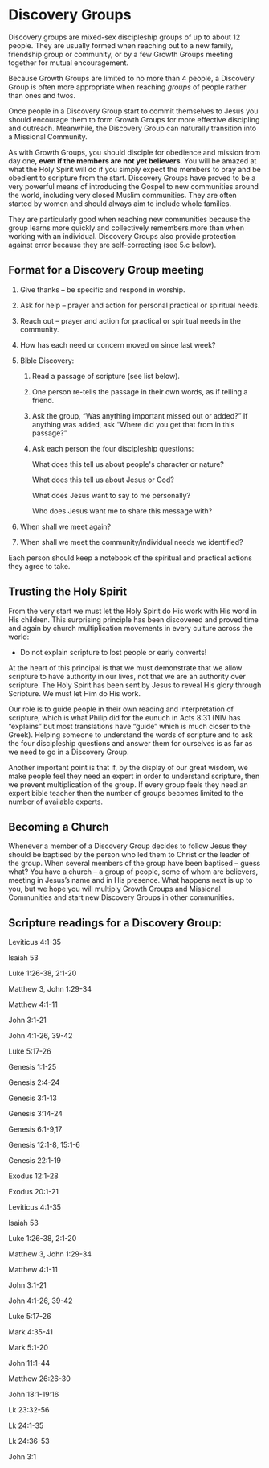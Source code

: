 # Discovery Groups

Discovery groups are mixed-sex discipleship groups of up to about 12 people. They are usually formed when reaching out to a new family, friendship group or community, or by a few Growth Groups meeting together for mutual encouragement.

Because Growth Groups are limited to no more than 4 people, a Discovery Group is often more appropriate when reaching *groups* of people rather than ones and twos.

Once people in a Discovery Group start to commit themselves to Jesus you should encourage them to form Growth Groups for more effective discipling and outreach. Meanwhile, the Discovery Group can naturally transition into a Missional Community.

As with Growth Groups, you should disciple for obedience and mission from day one, **even if the members are not yet believers**. You will be amazed at what the Holy Spirit will do if you simply expect the members to pray and be obedient to scripture from the start. Discovery Groups have proved to be a very powerful means of introducing the Gospel to new communities around the world, including very closed Muslim communities. They are often started by women and should always aim to include whole families.

They are particularly good when reaching new communities because the group learns more quickly and collectively remembers more than when working with an individual. Discovery Groups also provide protection against error because they are self-correcting (see 5.c below).

## Format for a Discovery Group meeting

1.  Give thanks – be specific and respond in worship.
2.  Ask for help – prayer and action for personal practical or spiritual needs.
3.  Reach out – prayer and action for practical or spiritual needs in the community.
4.  How has each need or concern moved on since last week?
5.  Bible Discovery:
    1.  Read a passage of scripture (see list below).
    2.  One person re-tells the passage in their own words, as if telling a friend.
    3.  Ask the group, “Was anything important missed out or added?” If anything was added, ask “Where did you get that from in this passage?”
    4.  Ask each person the four discipleship questions:

        What does this tell us about people's character or nature?

        What does this tell us about Jesus or God?

        What does Jesus want to say to me personally?

        Who does Jesus want me to share this message with?

6.  When shall we meet again?
7.  When shall we meet the community/individual needs we identified?

Each person should keep a notebook of the spiritual and practical actions they agree to take.

## Trusting the Holy Spirit

From the very start we must let the Holy Spirit do His work with His word in His children. This surprising principle has been discovered and proved time and again by church multiplication movements in every culture across the world:

-   Do not explain scripture to lost people or early converts!

At the heart of this principal is that we must demonstrate that we allow scripture to have authority in our lives, not that we are an authority over scripture. The Holy Spirit has been sent by Jesus to reveal His glory through Scripture. We must let Him do His work.

Our role is to guide people in their own reading and interpretation of scripture, which is what Philip did for the eunuch in Acts 8:31 (NIV has “explains” but most translations have “guide” which is much closer to the Greek). Helping someone to understand the words of scripture and to ask the four discipleship questions and answer them for ourselves is as far as we need to go in a Discovery Group.

Another important point is that if, by the display of our great wisdom, we make people feel they need an expert in order to understand scripture, then we prevent multiplication of the group. If every group feels they need an expert bible teacher then the number of groups becomes limited to the number of available experts.

## Becoming a Church

Whenever a member of a Discovery Group decides to follow Jesus they should be baptised by the person who led them to Christ or the leader of the group. When several members of the group have been baptised – guess what? You have a church – a group of people, some of whom are believers, meeting in Jesus’s name and in His presence. What happens next is up to you, but we hope you will multiply Growth Groups and Missional Communities and start new Discovery Groups in other communities.

## Scripture readings for a Discovery Group:

Leviticus 4:1-35

Isaiah 53

Luke 1:26-38, 2:1-20

Matthew 3, John 1:29-34

Matthew 4:1-11

John 3:1-21

John 4:1-26, 39-42

Luke 5:17-26

Genesis 1:1-25

Genesis 2:4-24

Genesis 3:1-13

Genesis 3:14-24

Genesis 6:1-9,17

Genesis 12:1-8, 15:1-6

Genesis 22:1-19

Exodus 12:1-28

Exodus 20:1-21

Leviticus 4:1-35

Isaiah 53

Luke 1:26-38, 2:1-20

Matthew 3, John 1:29-34

Matthew 4:1-11

John 3:1-21

John 4:1-26, 39-42

Luke 5:17-26

Mark 4:35-41

Mark 5:1-20

John 11:1-44

Matthew 26:26-30

John 18:1-19:16

Lk 23:32-56

Lk 24:1-35

Lk 24:36-53

John 3:1

